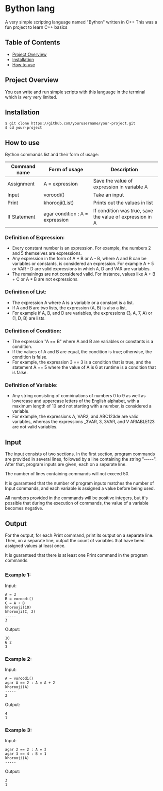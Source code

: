 # Bython lang

A very simple scripting language named "Bython" written in C++
This was a fun project to learn C++ basics

## Table of Contents

- [Project Overview](#project-overview)
- [Installation](#installation)
- [How to use](#how-to-use)

## Project Overview

You can write and run simple scripts with this language in the terminal which is very very limited.

## Installation

```shell
$ git clone https://github.com/yourusername/your-project.git
$ cd your-project
```

## How to use

Bython commands list and their form of usage:

| **Command name** |         **Form of usage**        |                     **Description**                    |
|------------------|----------------------------------|--------------------------------------------------------|
|    Assignment    |           A = expression	        |      Save the value of expression in variable A        |
|       Input      |             voroodi()            |                      Take an input                     |
|       Print      |           khorooji(List)         |              Prints out the values in list             |
|   If Statement   | agar condition : A = expression	| If condition was true, save the value of expression in A|

### Definition of Expression:

- Every constant number is an expression. For example, the numbers 2 and 5 themselves are expressions.
- Any expression in the form of A + B or A - B, where A and B can be variables or constants, is considered an expression. For example A + 5 or VAR - D are valid expressions in which A, D and VAR are variables.
- The remainings are not considered valid. For instance, values like A + B + C or A * B are not expressions.

### Definition of List:

- The expression A where A is a variable or a constant is a list.
- If A and B are two lists, the expression (A, B) is also a list.
- For example if A, B, and D are variables, the expressions (3, A, 7, A) or (1, D, B) are lists.

### Definition of Condition:

- The expression "A == B" where A and B are variables or constants is a condition.
- If the values of A and B are equal, the condition is true; otherwise, the condition is false.
- For example, the expression 3 == 3 is a condition that is true, and the statement A == 5 where the value of A is 6 at runtime is a condition that is false.

### Definition of Variable:

- Any string consisting of combinations of numbers 0 to 9 as well as lowercase and uppercase letters of the English alphabet, with a maximum length of 10 and not starting with a number, is considered a variable.
- For example, the expressions A, VAR2, and ABC123de are valid variables, whereas the expressions _3VAR, 3, 3VAR, and V ARIABLE123 are not valid variables.

## Input

The input consists of two sections. In the first section, program commands are provided in several lines, followed by a line containing the string "-----". After that, program inputs are given, each on a separate line.

The number of lines containing commands will not exceed 50.

It is guaranteed that the number of program inputs matches the number of Input commands, and each variable is assigned a value before being used.

All numbers provided in the commands will be positive integers, but it's possible that during the execution of commands, the value of a variable becomes negative.

## Output

For the output, for each Print command, print its output on a separate line. Then, on a separate line, output the count of variables that have been assigned values at least once.

It is guaranteed that there is at least one Print command in the program commands.

##

### Example 1:

Input:
```
A = 3
B = voroodi()
C = A + B
khorooji(10)
khorooji(C, 2)
-----
3
```
Output:
```
10
6 2
3
```

### Example 2:

Input:
```
A = voroodi()
agar A == 2 : A = A + 2
khorooji(A)
-----
2
```
Output:
```
4
1
```

### Example 3:

Input:
```
agar 2 == 2 : A = 3
agar 3 == 4 : B = 1
khorooji(A)
-----
```
Output:
```
3
1
```
